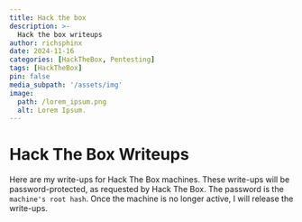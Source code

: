 ```yaml
---
title: Hack the box
description: >-
  Hack the box writeups
author: richsphinx
date: 2024-11-16
categories: [HackTheBox, Pentesting]
tags: [HackTheBox]
pin: false
media_subpath: '/assets/img'
image:
  path: /lorem_ipsum.png
  alt: Lorem Ipsum.
---
```


# Hack The Box Writeups

Here are my write-ups for Hack The Box machines. These write-ups will be password-protected, as requested by Hack The Box. The password is the `machine's root hash`. Once the machine is no longer active, I will release the write-ups.